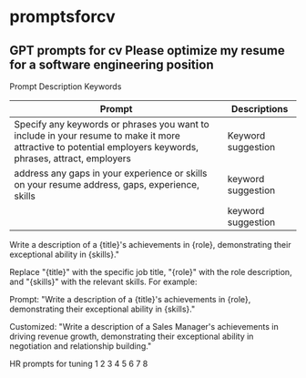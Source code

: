 # promptsforcv
GPT prompts for cv
Please optimize my resume for a software engineering position
----------------------------------------------------------------------------------------------------------------
Prompt	Description	Keywords

| Prompt        |Descriptions   |
| ------------- | ------------- |
| Specify any keywords or phrases you want to include in your resume to make it more attractive to potential employers	keywords, phrases, attract, employers | Keyword suggestion  |
| address any gaps in your experience or skills on your resume	address, gaps, experience, skills  |keyword suggestion |
|  |keyword suggestion |
Write a description of a {title}'s achievements in {role}, demonstrating their exceptional ability in {skills}."

Replace "{title}" with the specific job title, "{role}" with the role description, and "{skills}" with the relevant skills. For example:

Prompt: "Write a description of a {title}'s achievements in {role}, demonstrating their exceptional ability in {skills}."

Customized: "Write a description of a Sales Manager's achievements in driving revenue growth, demonstrating their exceptional ability in negotiation and relationship building."

HR prompts for tuning
1
2
3
4
5
6
7
8

